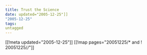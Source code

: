 ```yaml
---
title: Trust the Science
date: updated="2005-12-25"]]
"2005-12-25"
tags:
untagged
---
```

[[!meta updated="2005-12-25"]]
[[!map pages="20051225/* and ! 20051225/*/*"]]
